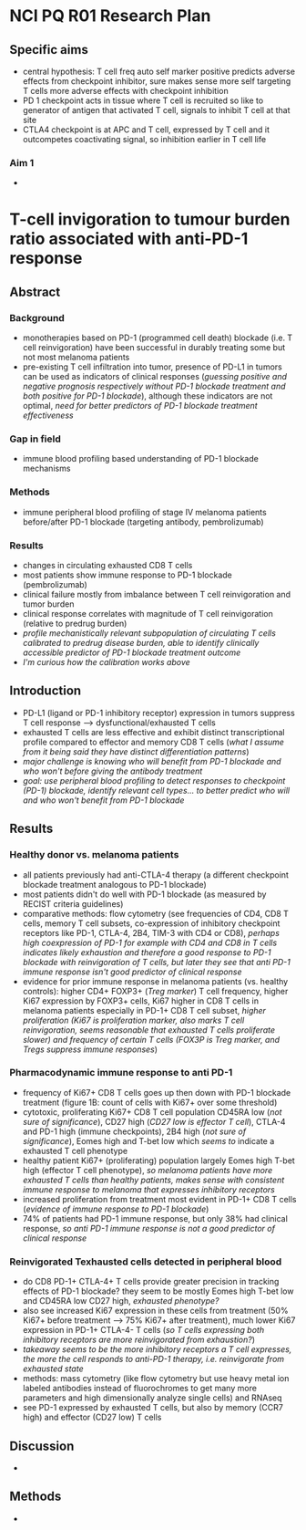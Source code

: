 # NCI PQ R01 Research Plan
## Specific aims
 - central hypothesis: T cell freq auto self marker positive predicts adverse effects from checkpoint inhibitor, sure makes sense more self targeting T cells more adverse effects with checkpoint inhibition 
 - PD 1 checkpoint acts in tissue where T cell is recruited so like to generator of antigen that activated T cell, signals to inhibit T cell at that site
 - CTLA4 checkpoint is at APC and T cell, expressed by T cell and it outcompetes coactivating signal, so inhibition earlier in T cell life
### Aim 1
 - 
# T-cell invigoration to tumour burden ratio associated with anti-PD-1 response
## Abstract
### Background
 - monotherapies based on PD-1 (programmed cell death) blockade (i.e. T cell reinvigoration) have been successful in durably treating some but not most melanoma patients
 - pre-existing T cell infiltration into tumor, presence of PD-L1 in tumors can be used as indicators of clinical responses (*guessing positive and negative prognosis respectively without PD-1 blockade treatment and both positive for PD-1 blockade*), although these indicators are not optimal, *need for better predictors of PD-1 blockade treatment effectiveness*
### Gap in field
 - immune blood profiling based understanding of PD-1 blockade mechanisms
### Methods
 - immune peripheral blood profiling of stage IV melanoma patients before/after PD-1 blockade (targeting antibody, pembrolizumab)
### Results
 - changes in circulating exhausted CD8 T cells
 - most patients show immune response to PD-1 blockade (pembrolizumab)
 - clinical failure mostly from imbalance between T cell reinvigoration and tumor burden
 - clinical response correlates with magnitude of T cell reinvigoration (relative to predrug burden)
 - *profile mechanistically relevant subpopulation of circulating T cells calibrated to predrug disease burden, able to identify clinically accessible predictor of PD-1 blockade treatment outcome*
 - *I'm curious how the calibration works above*
## Introduction
 - PD-L1 (ligand or PD-1 inhibitory receptor) expression in tumors suppress T cell response --> dysfunctional/exhausted T cells
 - exhausted T cells are less effective and exhibit distinct transcriptional profile compared to effector and memory CD8 T cells (*what I assume from it being said they have distinct differentiation patterns*)
 - *major challenge is knowing who will benefit from PD-1 blockade and who won't before giving the antibody treatment*
 - *goal: use peripheral blood profiling to detect responses to checkpoint (PD-1) blockade, identify relevant cell types... to better predict who will and who won't benefit from PD-1 blockade*
## Results
### Healthy donor vs. melanoma patients
 - all patients previously had anti-CTLA-4 therapy (a different checkpoint blockade treatment analogous to PD-1 blockade)
 - most patients didn't do well with PD-1 blockade (as measured by RECIST criteria guidelines)
 - comparative methods: flow cytometry (see frequencies of CD4, CD8 T cells, memory T cell subsets, co-expression of inhibitory checkpoint receptors like PD-1, CTLA-4, 2B4, TIM-3 with CD4 or CD8), *perhaps high coexpression of PD-1 for example with CD4 and CD8 in T cells indicates likely exhaustion and therefore a good response to PD-1 blockade with reinvigoration of T cells, but later they see that anti PD-1 immune response isn't good predictor of clinical response*
 - evidence for prior immune response in melanoma patients (vs. healthy controls): higher CD4+ FOXP3+  (*Treg marker*) T cell frequency, higher Ki67 expression by FOXP3+ cells, Ki67 higher in CD8 T cells in melanoma patients especially in PD-1+ CD8 T cell subset, *higher proliferation (Ki67 is proliferation marker, also marks T cell reinvigoration, seems reasonable that exhausted T cells proliferate slower) and frequency of certain T cells (FOX3P is Treg marker, and Tregs suppress immune responses*)
### Pharmacodynamic immune response to anti PD-1
 - frequency of Ki67+ CD8 T cells goes up then down with PD-1 blockade treatment (figure 1B: count of cells with Ki67+ over some threshold)
 - cytotoxic, proliferating Ki67+ CD8 T cell population CD45RA low (*not sure of significance*), CD27 high (*CD27 low is effector T cell*), CTLA-4 and PD-1 high (immune checkpoints), 2B4 high (*not sure of significance*), Eomes high and T-bet low which *seems to* indicate a exhausted T cell phenotype
 - healthy patient Ki67+ (proliferating) population largely Eomes high T-bet high (effector T cell phenotype), *so melanoma patients have more exhausted T cells than healthy patients, makes sense with consistent immune response to melanoma that expresses inhibitory receptors*
 - increased proliferation from treatment most evident in PD-1+ CD8 T cells (*evidence of immune response to PD-1 blockade*)
 - 74% of patients had PD-1 immune response, but only 38% had clinical response, *so anti PD-1 immune response is not a good predictor of clinical response*
### Reinvigorated Texhausted cells detected in peripheral blood
 - do CD8 PD-1+ CTLA-4+ T cells provide greater precision in tracking effects of PD-1 blockade? they seem to be mostly Eomes high T-bet low and CD45RA low CD27 high, *exhausted phenotype?*
 - also see increased Ki67 expression in these cells from treatment (50% Ki67+ before treatment --> 75% Ki67+ after treatment), much lower Ki67 expression in PD-1+ CTLA-4- T cells (*so T cells expressing both inhibitory receptors are more reinvigorated from exhaustion?*)
 - *takeaway seems to be the more inhibitory receptors a T cell expresses, the more the cell responds to anti-PD-1 therapy, i.e. reinvigorate from exhausted state*
 - methods: mass cytometry (like flow cytometry but use heavy metal ion labeled antibodies instead of fluorochromes to get many more parameters and high dimensionally analyze single cells) and RNAseq
 - see PD-1 expressed by exhausted T cells, but also by memory (CCR7 high) and effector (CD27 low) T cells
## Discussion
 - 
## Methods
 - 